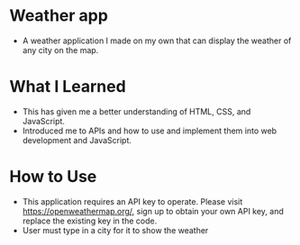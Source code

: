 # Weather app

* A weather application I made on my own that can display the weather of any city on the map.

# What I Learned

* This has given me a better understanding of HTML, CSS, and JavaScript.
* Introduced me to APIs and how to use and implement them into web development and JavaScript.

# How to Use 
* This application requires an API key to operate. Please visit https://openweathermap.org/, sign up to obtain your own API key, and replace the existing key in the code.
* User must type in a city for it to show the weather
